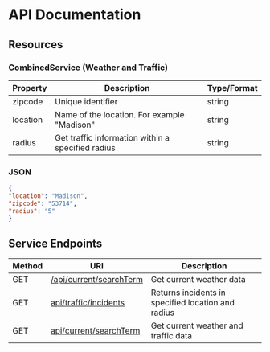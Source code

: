 # API Documentation

## Resources

### CombinedService (Weather and Traffic)

| Property    | Description                                                                    | Type/Format      |
|-------------|--------------------------------------------------------------------------------|------------------|
| zipcode     | Unique identifier                                                              | string           |
| location    | Name of the location. For example "Madison"                                    | string           |
| radius      | Get traffic information within a specified radius                              | string           |

### JSON
```json
{
"location": "Madison",
"zipcode": "53714",
"radius": "5"
}
```
## Service Endpoints

| Method | URI                                                             | Description                                        |
|--------|-----------------------------------------------------------------|----------------------------------------------------|
| GET    | [/api/current/searchTerm](docs/api_docs/get_current_weather.md) | Get current weather data                           |
| GET    | [api/traffic/incidents](docs/api_docs/get_incidents.md)         | Returns incidents in specified location and radius |
| GET    | [api/current/searchTerm](docs/api_docs/getcombined_service.md)  | Get current weather and traffic data               |
